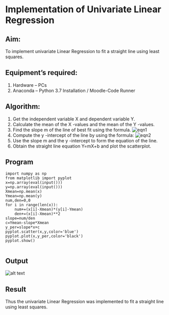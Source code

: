 # Implementation of Univariate Linear Regression
## Aim:
To implement univariate Linear Regression to fit a straight line using least squares.
## Equipment’s required:
1.	Hardware – PCs
2.	Anaconda – Python 3.7 Installation / Moodle-Code Runner
## Algorithm:
1.	Get the independent variable X and dependent variable Y.
2.	Calculate the mean of the X -values and the mean of the Y -values.
3.	Find the slope m of the line of best fit using the formula.
 ![eqn1](./eq1.jpg)
4.	Compute the y -intercept of the line by using the formula:
![eqn2](./eq2.jpg)  
5.	Use the slope m and the y -intercept to form the equation of the line.
6.	Obtain the straight line equation Y=mX+b and plot the scatterplot.
## Program
```
import numpy as np
from matplotlib import pyplot
x=np.array(eval(input()))
y=np.array(eval(input()))
Xmean=np.mean(x)
Ymean=np.mean(y)
num,den=0,0
for i in range(len(x)):
    num+=(x[i]-Xmean)*(y[i]-Ymean)
    den+=(x[i]-Xmean)**2
slope=num/den
c=Ymean-slope*Xmean
y_per=slope*x+c
pyplot.scatter(x,y,color='blue')
pyplot.plot(x,y_per,color='black')
pyplot.show()


```
## Output
![alt text](<Screenshot 2024-12-26 214924-1.png>)

## Result
Thus the univariate Linear Regression was implemented to fit a straight line using least squares.

